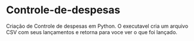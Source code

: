 # Controle-de-despesas
Criação de Controle de despesas em Python.
O executavel cria um arquivo CSV com seus lançamentos e retorna para voce ver o que foi lançado.
